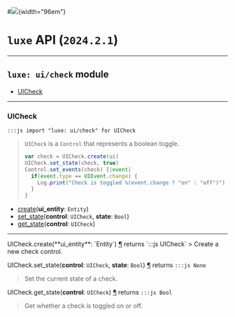 #![](../../../../../../images/luxe-dark.svg){width="96em"}

# `luxe` API (`2024.2.1`)  


---

## `luxe: ui/check` module

- [UICheck](#uicheck)   

---

### UICheck
`:::js import "luxe: ui/check" for UICheck`
> `UICheck` is a `Control` that represents a boolean toggle.
> 
>   ```js
>   var check = UICheck.create(ui)
>   UICheck.set_state(check, true)
>   Control.set_events(check) {|event|
>     if(event.type == UIEvent.change) {
>       Log.print("Check is toggled %(event.change ? "on" : "off")")
>     }
>   }
>   ```

- [create](#UICheck.create)(**ui_entity**: `Entity`)
- [set_state](#UICheck.set_state+2)(**control**: `UICheck`, **state**: `Bool`)
- [get_state](#UICheck.get_state)(**control**: `UICheck`)

<hr/>
<endpoint module="luxe: ui/check" class="UICheck" signature="create(ui_entity : Entity)"></endpoint>
<signature id="UICheck.create">UICheck.create(**ui_entity**: `Entity`)
<a class="headerlink" href="#UICheck.create" title="Permanent link">¶</a></signature>
<span class='api_ret'>returns</span> `:::js UICheck`
> Create a new check control.   

<endpoint module="luxe: ui/check" class="UICheck" signature="set_state(control : UICheck, state : Bool)"></endpoint>
<signature id="UICheck.set_state+2">UICheck.set_state(**control**: `UICheck`, **state**: `Bool`)
<a class="headerlink" href="#UICheck.set_state+2" title="Permanent link">¶</a></signature>
<span class='api_ret'>returns</span> `:::js None`
> Set the current state of a check.   

<endpoint module="luxe: ui/check" class="UICheck" signature="get_state(control : UICheck)"></endpoint>
<signature id="UICheck.get_state">UICheck.get_state(**control**: `UICheck`)
<a class="headerlink" href="#UICheck.get_state" title="Permanent link">¶</a></signature>
<span class='api_ret'>returns</span> `:::js Bool`
> Get whether a check is toggled on or off.   

